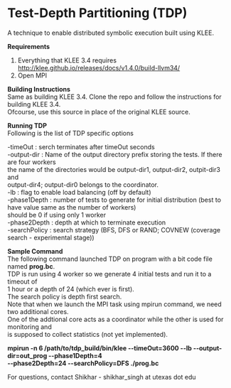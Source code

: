 Test-Depth Partitioning (TDP)
=============================

A technique to enable distributed symbolic execution built using KLEE.

**Requirements**  
1. Everything that KLEE 3.4 requires http://klee.github.io/releases/docs/v1.4.0/build-llvm34/  
2. Open MPI  
  
**Building Instructions**  
Same as building KLEE 3.4. Clone the repo and follow the instructions for building KLEE 3.4.  
Ofcourse, use this source in place of the original KLEE source.  
  
**Running TDP**  
Following is the list of TDP specific options  
  
-timeOut      : serch terminates after timeOut seconds  
-output-dir   : Name of the output directory prefix storing the tests. If there are four workers  
                 the name of the directories would be output-dir1, output-dir2, outpit-dir3 and  
                 output-dir4; output-dir0 belongs to the coordinator.  
-lb           : flag to enable load balancing (off by default)  
-phase1Depth  : number of tests to generate for initial distribution (best to have value same as the number of workers)  
                 should be 0 if using only 1 worker  
-phase2Depth  : depth at which to terminate execution   
-searchPolicy : search strategy (BFS, DFS or RAND; COVNEW (coverage search - experimental stage))  

**Sample Command**  
The following command launched TDP on program with a bit code file named **prog.bc**.  
TDP is run using 4 worker so we generate 4 initial tests and run it to a timeout of  
1 hour or a depth of 24 (which ever is first).  
The search policy is depth first search.  
Note that when we launch the MPI task using mpirun command, we need two additional cores.  
One of the addtional core acts as a coordinator while the other is used for monitoring and  
is supposed to collect statistics (not yet implemented).  

**mpirun -n 6 /path/to/tdp_build/bin/klee --timeOut=3600 --lb --output-dir=out_prog --phase1Depth=4  
--phase2Depth=24 --searchPolicy=DFS ./prog.bc**

For questions, contact Shikhar - shikhar_singh at utexas dot edu
